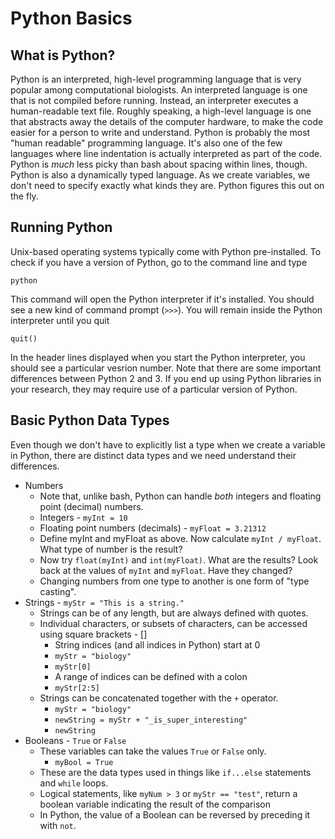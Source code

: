 # Python Basics

## What is Python?

Python is an interpreted, high-level programming language that is very popular among computational biologists. An interpreted language is one that is not compiled before running. Instead, an interpreter executes a human-readable text file. Roughly speaking, a high-level language is one that abstracts away the details of the computer hardware, to make the code easier for a person to write and understand. Python is probably the most "human readable" programming language. It's also one of the few languages where line indentation is actually interpreted as part of the code. Python is _much_ less picky than bash about spacing within lines, though. Python is also a dynamically typed language. As we create variables, we don't need to specify exactly what kinds they are. Python figures this out on the fly.
  
## Running Python

Unix-based operating systems typically come with Python pre-installed. To check if you have a version of Python, go to the command line and type

`python`

This command will open the Python interpreter if it's installed. You should see a new kind of command prompt (`>>>`). You will remain inside the Python interpreter until you quit

`quit()`

In the header lines displayed when you start the Python interpreter, you should see a particular vesrion number. Note that there are some important differences between Python 2 and 3. If you end up using Python libraries in your research, they may require use of a particular version of Python.

## Basic Python Data Types

Even though we don't have to explicitly list a type when we create a variable in Python, there are distinct data types and we need understand their differences.

  - Numbers
    - Note that, unlike bash, Python can handle _both_ integers and floating point (decimal) numbers.
    - Integers - `myInt = 10`
    - Floating point numbers (decimals) - `myFloat = 3.21312`
    - Define myInt and myFloat as above. Now calculate `myInt / myFloat`. What type of number is the result?
    - Now try `float(myInt)` and `int(myFloat)`. What are the results? Look back at the values of `myInt` and `myFloat`. Have they changed?
    - Changing numbers from one type to another is one form of "type casting".
  - Strings - `myStr = "This is a string."`
    - Strings can be of any length, but are always defined with quotes.
    - Individual characters, or subsets of characters, can be accessed using square brackets - []
      - String indices (and all indices in Python) start at 0
      - `myStr = "biology"`
      - `myStr[0]`
      - A range of indices can be defined with a colon
      - `myStr[2:5]`
    - Strings can be concatenated together with the `+` operator.
      - `myStr = "biology"`
      - `newString = myStr + "_is_super_interesting"`
      - `newString`
  - Booleans - `True` or `False`
    - These variables can take the values `True` or `False` only.
      - `myBool = True`
    - These are the data types used in things like `if...else` statements and `while` loops.
    - Logical statements, like `myNum > 3` or `myStr == "test"`, return a boolean variable indicating the result of the comparison
    - In Python, the value of a Boolean can be reversed by preceding it with `not`.
